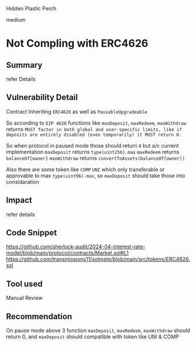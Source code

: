 Hidden Plastic Perch

medium

# Not Compling with ERC4626

## Summary
refer Details

## Vulnerability Detail
Contract Inheriting `ERC4626` as well as `PausableUpgradeable`

So according to `EIP 4626` functions like `maxDeposit`, `maxRedeem`, `maxWithdraw` returns
`MUST factor in both global and user-specific limits, like if deposits are entirely disabled (even temporarily) it MUST return 0.`

So when protocol in paused mode those should return `0` but a/c current implementation 
`maxDeposit` returns `type(uint256).max`
`maxRedeem` returns `balanceOf[owner]`
`maxWithdraw` returns `convertToAssets(balanceOf[owner])`

Also there are some token like `COMP` `UNI` which only transferable or approvable to max `type(uint96).max`, so `maxDeposit` should take those into considaration

## Impact
refer details
## Code Snippet
https://github.com/sherlock-audit/2024-04-interest-rate-model/blob/main/protocol/contracts/Market.sol#L1
https://github.com/transmissions11/solmate/blob/main/src/tokens/ERC4626.sol
## Tool used

Manual Review

## Recommendation
On pause mode above 3 function `maxDeposit`, `maxRedeem`, `maxWithdraw` should return 0, and `maxDeposit` should compatible with token like UNI & COMP